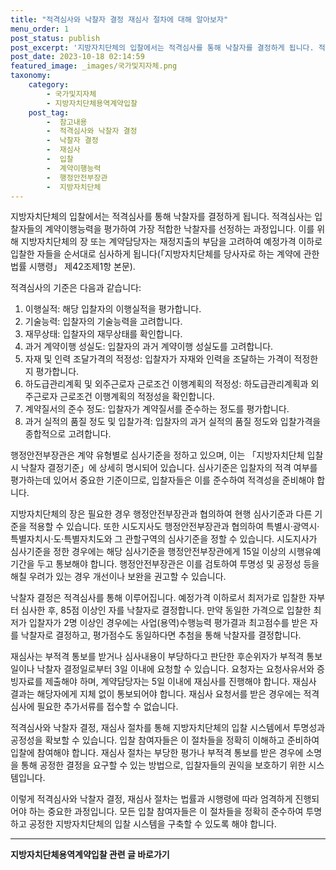 ```yaml
---
title: "적격심사와 낙찰자 결정 재심사 절차에 대해 알아보자"
menu_order: 1
post_status: publish
post_excerpt: '지방자치단체의 입찰에서는 적격심사를 통해 낙찰자를 결정하게 됩니다. 적격심사는 입찰자들의 계약이행능력을 평가하여 가장 적합한 낙찰자를 선정하는 과정입니다. 이를 위해 지방자치단체의 장 또는 계약담당자는 재정지출의 부담을 고려하여 예정가격 이하로 입찰한 자들을 순서대로 심사하게 됩니다  지방자치단체를 당사자로 하는 계약에 관한 법률 시행령  제42조제1항 본문 .'
post_date: 2023-10-18 02:14:59
featured_image: _images/국가및지자체.png
taxonomy:
    category:
        - 국가및지자체
        - 지방자치단체용역계약입찰
    post_tag:
        -  참고내용
        -  적격심사와 낙찰자 결정
        -  낙찰자 결정
        -  재심사
        -  입찰
        -  계약이행능력
        -  행정안전부장관
        -  지방자치단체
---
```



지방자치단체의 입찰에서는 적격심사를 통해 낙찰자를 결정하게 됩니다. 적격심사는 입찰자들의 계약이행능력을 평가하여 가장 적합한 낙찰자를 선정하는 과정입니다. 이를 위해 지방자치단체의 장 또는 계약담당자는 재정지출의 부담을 고려하여 예정가격 이하로 입찰한 자들을 순서대로 심사하게 됩니다(「지방자치단체를 당사자로 하는 계약에 관한 법률 시행령」 제42조제1항 본문).

적격심사의 기준은 다음과 같습니다:

1. 이행실적: 해당 입찰자의 이행실적을 평가합니다.
2. 기술능력: 입찰자의 기술능력을 고려합니다.
3. 재무상태: 입찰자의 재무상태를 확인합니다.
4. 과거 계약이행 성실도: 입찰자의 과거 계약이행 성실도를 고려합니다.
5. 자재 및 인력 조달가격의 적정성: 입찰자가 자재와 인력을 조달하는 가격이 적정한지 평가합니다.
6. 하도급관리계획 및 외주근로자 근로조건 이행계획의 적정성: 하도급관리계획과 외주근로자 근로조건 이행계획의 적정성을 확인합니다.
7. 계약질서의 준수 정도: 입찰자가 계약질서를 준수하는 정도를 평가합니다.
8. 과거 실적의 품질 정도 및 입찰가격: 입찰자의 과거 실적의 품질 정도와 입찰가격을 종합적으로 고려합니다.

행정안전부장관은 계약 유형별로 심사기준을 정하고 있으며, 이는 「지방자치단체 입찰시 낙찰자 결정기준」에 상세히 명시되어 있습니다. 심사기준은 입찰자의 적격 여부를 평가하는데 있어서 중요한 기준이므로, 입찰자들은 이를 준수하여 적격성을 준비해야 합니다.

지방자치단체의 장은 필요한 경우 행정안전부장관과 협의하여 현행 심사기준과 다른 기준을 적용할 수 있습니다. 또한 시도지사도 행정안전부장관과 협의하여 특별시·광역시·특별자치시·도·특별자치도와 그 관할구역의 심사기준을 정할 수 있습니다. 시도지사가 심사기준을 정한 경우에는 해당 심사기준을 행정안전부장관에게 15일 이상의 시행유예기간을 두고 통보해야 합니다. 행정안전부장관은 이를 검토하여 투명성 및 공정성 등을 해칠 우려가 있는 경우 개선이나 보완을 권고할 수 있습니다.

낙찰자 결정은 적격심사를 통해 이루어집니다. 예정가격 이하로서 최저가로 입찰한 자부터 심사한 후, 85점 이상인 자를 낙찰자로 결정합니다. 만약 동일한 가격으로 입찰한 최저가 입찰자가 2명 이상인 경우에는 사업(용역)수행능력 평가결과 최고점수를 받은 자를 낙찰자로 결정하고, 평가점수도 동일하다면 추첨을 통해 낙찰자를 결정합니다.

재심사는 부적격 통보를 받거나 심사내용이 부당하다고 판단한 후순위자가 부적격 통보일이나 낙찰자 결정일로부터 3일 이내에 요청할 수 있습니다. 요청자는 요청사유서와 증빙자료를 제출해야 하며, 계약담당자는 5일 이내에 재심사를 진행해야 합니다. 재심사 결과는 해당자에게 지체 없이 통보되어야 합니다. 재심사 요청서를 받은 경우에는 적격심사에 필요한 추가서류를 접수할 수 없습니다.

적격심사와 낙찰자 결정, 재심사 절차를 통해 지방자치단체의 입찰 시스템에서 투명성과 공정성을 확보할 수 있습니다. 입찰 참여자들은 이 절차들을 정확히 이해하고 준비하여 입찰에 참여해야 합니다. 재심사 절차는 부당한 평가나 부적격 통보를 받은 경우에 소명을 통해 공정한 결정을 요구할 수 있는 방법으로, 입찰자들의 권익을 보호하기 위한 시스템입니다.

이렇게 적격심사와 낙찰자 결정, 재심사 절차는 법률과 시행령에 따라 엄격하게 진행되어야 하는 중요한 과정입니다. 모든 입찰 참여자들은 이 절차들을 정확히 준수하여 투명하고 공정한 지방자치단체의 입찰 시스템을 구축할 수 있도록 해야 합니다.
<!-- wp:separator -->
<hr class="wp-block-separator has-alpha-channel-opacity"/>
<!-- /wp:separator -->

<!-- wp:group {"backgroundColor":"base","layout":{"type":"constrained"}} -->
<div class="wp-block-group has-base-background-color has-background"><!-- wp:paragraph {"align":"center","fontSize":"medium"} -->
<p class="has-text-align-center has-large-font-size"><strong>지방자치단체용역계약입찰 관련 글 바로가기</strong></p>
<!-- /wp:paragraph -->


<!-- wp:latest-posts
{"categories":[{"id":7150,"count":19,"description":"","link":"https://uknowlaw.com/category/%ec%a7%80%eb%b0%a9%ec%9e%90%ec%b9%98%eb%8b%a8%ec%b2%b4%ec%9a%a9%ec%97%ad%ea%b3%84%ec%95%bd%ec%9e%85%ec%b0%b0/","name":"지방자치단체용역계약입찰","slug":"지방자치단체용역계약입찰","taxonomy":"category","parent":0,"meta":[],"_links":{"self":[{"href":"https://uknowlaw.com/wp-json/wp/v2/categories/7150"}],"collection":[{"href":"https://uknowlaw.com/wp-json/wp/v2/categories"}],"about":[{"href":"https://uknowlaw.com/wp-json/wp/v2/taxonomies/category"}],"wp:post_type":[{"href":"https://uknowlaw.com/wp-json/wp/v2/posts?categories=7150"}],"curies":[{"name":"wp","href":"https://api.w.org/{rel}","templated":true}]}}],"postsToShow":100,"excerptLength":28,"postLayout":"grid","columns":2,"featuredImageAlign":"left","featuredImageSizeSlug":"large","fontSize":16px} /--></div>
<!-- /wp:group -->
